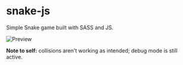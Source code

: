 # snake-js

Simple Snake game built with SASS and JS.

![Preview](https://i.gyazo.com/8dd3e8f1e0036fc16a5f458045f140ea.png)

**Note to self:** collisions aren't working as intended; debug mode is still active.
